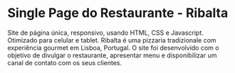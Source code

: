 # Single Page do Restaurante - Ribalta

Site de página única, responsivo, usando HTML, CSS e Javascript. Otimizado para celular e tablet. 
Ribalta é uma pizzaria tradizionale com experiência gourmet em Lisboa, Portugal.
O site foi desenvolvido com o objetivo de divulgar o restaurante, apresentar menu e disponibilizar um canal de contato com os seus clientes. 

